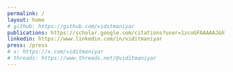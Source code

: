 ```yaml
---
permalink: /
layout: home
# github: https://github.com/viditmaniyar
publications: https://scholar.google.com/citations?user=1zcoGFAAAAAJ&hl=en
linkedin: https://www.linkedin.com/in/viditmaniyar
press: /press
# x: https://x.com/viditmaniyar
# threads: https://www.threads.net/@viditmaniyar
---
```

